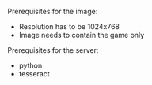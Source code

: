 Prerequisites for the image:
* Resolution has to be 1024x768
* Image needs to contain the game only

Prerequisites for the server:
* python
* tesseract